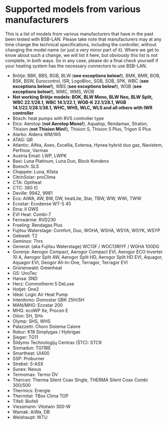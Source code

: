 # Supported models from various manufacturers

This is a list of models from various manufacturers that have in the past been tested with BSB-LAN. Please take note that manufacturers may at any time change the technical specifications, including the controller, without changing the model name (or just a very minor part of it). Where we get to know about such a change, we will list it here, but obviously this list is not complete, in both ways. So in any case, please do a final check yourself if your heating system has the necessary connectors to use BSB-LAN.

- Brötje: BBK, BBS, BGB, BLW (**see exceptions below!**), BMK, BMR, BOB, BSK, BSW, Eurocontrol, ISR, LogoBloc, SGB, SOB, SPK, WBC (**see exceptions below!**), WBS (**see exceptions below!**), WGB (**see exceptions below!**), WMC, WMS, WOB
- **Not working Brötje models: BOK, BLW Mono, BLW Neo, BLW Split, WBC 22.1/28.1, WBC 14.1/22.1, WGB-K 22.1/28.1, WGB 14.1/22.1/28.1/38.1, WHC, WHS, WLC, WLS and all others with IWR controller**  
- Bösch: heat pumps with RVS controller type
- Elco: Aerotop (**not Aerotop Mono!**), Aquatop, Rendamax, Straton, Thision (**not Thision Mini!**), Thision S, Thision S Plus, Trigon S Plus
- Alarko: Aldens WM/WS
- ATAG: QR
- Atlantic: Alféa, Axeo, Excellia, Extensa, Hynea hybrid duo gaz, Navistem, Perfinox, Varmax
- Austria Email: LWP, LWPK
- Baxi: Luna Platinum, Luna Duo, Block Kondens
- Boesch: SLS
- Chappée: Luna, Klista
- CitrinSolar: proClima
- CTA: Optiheat
- CTC: 380 IC
- Deville: 9942, 9981
- Eco: AiWA, AW, BW, DW, heatLite, Star, TBW, WW, WWi, TWW
- Ecostar: Ecodense WT-S 45
- Etna: II GWS
- EVI Heat: Combi-7
- Fernwärme: RVD230
- Froeling: Rendagas Plus
- Fujitsu Waterstage: Comfort, Duo, WOHA, WSHA, WSYA, WSYK, WSYP
- Gebwell: T2
- Geminox: Thrs
- General: (aka Fujitsu Waterstage) WC13F / WOC13RIYF / WGHA 100DG
- Gorenje: Aerogor Compact, Aerogor Compact EVI, Aerogor ECO Inverter 10 A, Aerogor Split AW, Aerogor Split HD, Aerogor Split HD EVI, Aquagor, Aquagor EVI, Geogor All-In-One, Terragor, Terragor EVI
- Grünenwald: Greenheat
- GS: UnoTec
- Hansa: SND
- Herz: Commotherm 5 DeLuxe
- Hotjet: One2
- Ideal: Logic Air Heat Pump
- Interdomo: Domostar GBK 25H/SH
- MAN/MHG: Ecostar 200
- MHG: ecoWP Xe, Procon E
- Oilon: SH, SHx
- Olymp: SHS, WHS
- Palazzetti: Choro Sistema Calore
- Robur: K18 Simplygas / Hybrigas
- Sieger: TG11
- Šildymo Technologijų Centras (ŠTC): STC9
- Sixmadun: TG11BE
- Smartheat: UI400
- SSP: Proburner
- Strebel: S-ASX
- Sunex: Nexus
- Termomax: Termo ÖV
- Thercon: Therma Silent Coax Single, THERMA Silent Coax Combi 300/500
- Thermics: Energie
- Thermital: TBox Clima TOP
- Tifell: Biofell
- Viessmann: Vitotwin 300-W
- Wamak: AiWa, DB
- Weishaupt: WTU
